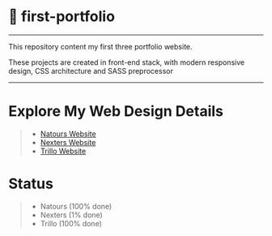 #  :art: first-portfolio

***

This repository content my first three portfolio website. 

These projects are created in front-end stack, with modern responsive design, CSS architecture and SASS preprocessor

***

# Explore My Web Design Details
> - [Natours Website](https://itcomma.github.io/first-portfolio/Natours/)
> - [Nexters Website](https://itcomma.github.io/first-portfolio/Nexter/)
> - [Trillo Website](https://itcomma.github.io/first-portfolio/Trillo/)

# Status
> - Natours (100% done)
> - Nexters (1% done)
> - Trillo (100% done)
